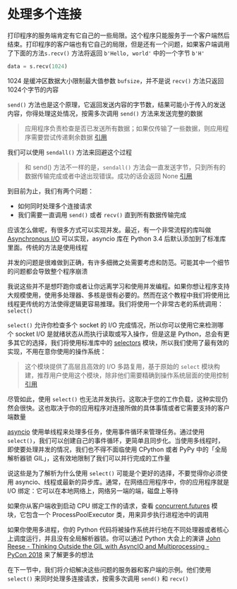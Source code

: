 # 处理多个连接

打印程序的服务端肯定有它自己的一些局限。这个程序只能服务于一个客户端然后结束。打印程序的客户端也有它自己的局限，但是还有一个问题，如果客户端调用了下面的方法`s.recv()` 方法将返回 `b'Hello, world'` 中的一个字节 `b'H'`

```python
data = s.recv(1024)
```

1024 是缓冲区数据大小限制最大值参数 `bufsize`，并不是说 `recv()` 方法只返回 1024个字节的内容

`send()` 方法也是这个原理，它返回发送内容的字节数，结果可能小于传入的发送内容，你得处理这处情况，按需多次调用 `send()` 方法来发送完整的数据

> 应用程序负责检查是否已发送所有数据；如果仅传输了一些数据，则应用程序需要尝试传递剩余数据 [引用](https://docs.python.org/3/library/socket.html#socket.socket.send)

我们可以使用 `sendall()` 方法来回避这个过程

> 和 send() 方法不一样的是，`sendall()` 方法会一直发送字节，只到所有的数据传输完成或者中途出现错误。成功的话会返回 None [引用](https://docs.python.org/3/library/socket.html#socket.socket.sendall)

到目前为止，我们有两个问题：

* 如何同时处理多个连接请求
* 我们需要一直调用 `send()` 或者 `recv()` 直到所有数据传输完成

应该怎么做呢，有很多方式可以实现并发。最近，有一个非常流程的库叫做 [Asynchronous I/O](https://docs.python.org/3/library/asyncio.html) 可以实现，asyncio 库在 Python 3.4 后默认添加到了标准库里面。传统的方法是使用线程

并发的问题是很难做到正确，有许多细微之处需要考虑和防范。可能其中一个细节的问题都会导致整个程序崩溃

我说这些并不是想吓跑你或者让你远离学习和使用并发编程。如果你想让程序支持大规模使用，使用多处理器、多核是很有必要的。然而在这个教程中我们将使用比线程更传统的方法使得逻辑更容易推理。我们将使用一个非常古老的系统调用：`select()`

`select()` 允许你检查多个 socket 的 I/O 完成情况，所以你可以使用它来检测哪个 socket I/O 是就绪状态从而执行读取或写入操作，但是这是 Python，总会有更多其它的选择，我们将使用标准库中的 [selectors](https://docs.python.org/3/library/selectors.html) 模块，所以我们使用了最有效的实现，不用在意你使用的操作系统：

> 这个模块提供了高层且高效的 I/O 多路复用，基于原始的 `select` 模块构建，推荐用户使用这个模块，除非他们需要精确到操作系统层面的使用控制 [引用](https://docs.python.org/3/library/selectors.html)

尽管如此，使用 `select()` 也无法并发执行。这取决于您的工作负载，这种实现仍然会很快。这也取决于你的应用程序对连接所做的具体事情或者它需要支持的客户端数量

[asyncio](https://docs.python.org/3/library/asyncio.html) 使用单线程来处理多任务，使用事件循环来管理任务。通过使用 `select()`，我们可以创建自己的事件循环，更简单且同步化。当使用多线程时，即使要处理并发的情况，我们也不得不面临使用 CPython 或者 PyPy 中的「全局解析器锁 GIL」，这有效地限制了我们可以并行完成的工作量

说这些是为了解析为什么使用 `select()` 可能是个更好的选择，不要觉得你必须使用 asyncio、线程或最新的异步库。通常，在网络应用程序中，你的应用程序就是 I/O 绑定：它可以在本地网络上，网络另一端的端，磁盘上等待

如果你从客户端收到启动 CPU 绑定工作的请求，查看 [concurrent.futures](https://docs.python.org/3/library/concurrent.futures.html) 模块，它包含一个 ProcessPoolExecutor 类，用来异步执行进程池中的调用

如果你使用多进程，你的 Python 代码将被操作系统并行地在不同处理器或者核心上调度运行，并且没有全局解析器锁。你可以通过
Python 大会上的演讲 [John Reese - Thinking Outside the GIL with AsyncIO and Multiprocessing - PyCon 2018](https://www.youtube.com/watch?v=0kXaLh8Fz3k) 来了解更多的想法

在下一节中，我们将介绍解决这些问题的服务器和客户端的示例。他们使用 `select()` 来同时处理多连接请求，按需多次调用 `send()` 和 `recv()`
